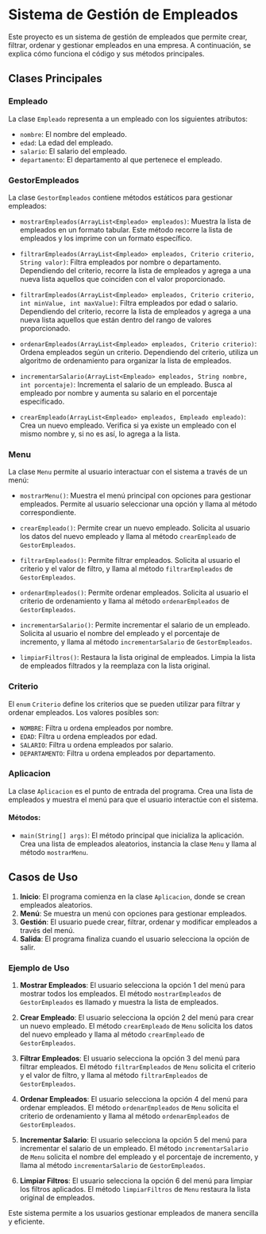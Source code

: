 # Sistema de Gestión de Empleados

Este proyecto es un sistema de gestión de empleados que permite crear, filtrar, ordenar y gestionar empleados en una empresa. A continuación, se explica cómo funciona el código y sus métodos principales.

## Clases Principales

### Empleado
La clase `Empleado` representa a un empleado con los siguientes atributos:
- `nombre`: El nombre del empleado.
- `edad`: La edad del empleado.
- `salario`: El salario del empleado.
- `departamento`: El departamento al que pertenece el empleado.

### GestorEmpleados
La clase `GestorEmpleados` contiene métodos estáticos para gestionar empleados:

- `mostrarEmpleados(ArrayList<Empleado> empleados)`: Muestra la lista de empleados en un formato tabular. Este método recorre la lista de empleados y los imprime con un formato específico.

- `filtrarEmpleados(ArrayList<Empleado> empleados, Criterio criterio, String valor)`: Filtra empleados por nombre o departamento. Dependiendo del criterio, recorre la lista de empleados y agrega a una nueva lista aquellos que coinciden con el valor proporcionado.

- `filtrarEmpleados(ArrayList<Empleado> empleados, Criterio criterio, int minValue, int maxValue)`: Filtra empleados por edad o salario. Dependiendo del criterio, recorre la lista de empleados y agrega a una nueva lista aquellos que están dentro del rango de valores proporcionado.

- `ordenarEmpleados(ArrayList<Empleado> empleados, Criterio criterio)`: Ordena empleados según un criterio. Dependiendo del criterio, utiliza un algoritmo de ordenamiento para organizar la lista de empleados.

- `incrementarSalario(ArrayList<Empleado> empleados, String nombre, int porcentaje)`: Incrementa el salario de un empleado. Busca al empleado por nombre y aumenta su salario en el porcentaje especificado.

- `crearEmpleado(ArrayList<Empleado> empleados, Empleado empleado)`: Crea un nuevo empleado. Verifica si ya existe un empleado con el mismo nombre y, si no es así, lo agrega a la lista.

### Menu
La clase `Menu` permite al usuario interactuar con el sistema a través de un menú:

- `mostrarMenu()`: Muestra el menú principal con opciones para gestionar empleados. Permite al usuario seleccionar una opción y llama al método correspondiente.

- `crearEmpleado()`: Permite crear un nuevo empleado. Solicita al usuario los datos del nuevo empleado y llama al método `crearEmpleado` de `GestorEmpleados`.

- `filtrarEmpleados()`: Permite filtrar empleados. Solicita al usuario el criterio y el valor de filtro, y llama al método `filtrarEmpleados` de `GestorEmpleados`.

- `ordenarEmpleados()`: Permite ordenar empleados. Solicita al usuario el criterio de ordenamiento y llama al método `ordenarEmpleados` de `GestorEmpleados`.

- `incrementarSalario()`: Permite incrementar el salario de un empleado. Solicita al usuario el nombre del empleado y el porcentaje de incremento, y llama al método `incrementarSalario` de `GestorEmpleados`.

- `limpiarFiltros()`: Restaura la lista original de empleados. Limpia la lista de empleados filtrados y la reemplaza con la lista original.

### Criterio
El `enum` `Criterio` define los criterios que se pueden utilizar para filtrar y ordenar empleados. Los valores posibles son:

- `NOMBRE`: Filtra u ordena empleados por nombre.
- `EDAD`: Filtra u ordena empleados por edad.
- `SALARIO`: Filtra u ordena empleados por salario.
- `DEPARTAMENTO`: Filtra u ordena empleados por departamento.


### Aplicacion
La clase `Aplicacion` es el punto de entrada del programa. Crea una lista de empleados y muestra el menú para que el usuario interactúe con el sistema.

#### Métodos:
- `main(String[] args)`: El método principal que inicializa la aplicación. Crea una lista de empleados aleatorios, instancia la clase `Menu` y llama al método `mostrarMenu`.

## Casos de Uso

1. **Inicio**: El programa comienza en la clase `Aplicacion`, donde se crean empleados aleatorios.
2. **Menú**: Se muestra un menú con opciones para gestionar empleados.
3. **Gestión**: El usuario puede crear, filtrar, ordenar y modificar empleados a través del menú.
4. **Salida**: El programa finaliza cuando el usuario selecciona la opción de salir.

### Ejemplo de Uso

1. **Mostrar Empleados**: El usuario selecciona la opción 1 del menú para mostrar todos los empleados. El método `mostrarEmpleados` de `GestorEmpleados` es llamado y muestra la lista de empleados.

2. **Crear Empleado**: El usuario selecciona la opción 2 del menú para crear un nuevo empleado. El método `crearEmpleado` de `Menu` solicita los datos del nuevo empleado y llama al método `crearEmpleado` de `GestorEmpleados`.

3. **Filtrar Empleados**: El usuario selecciona la opción 3 del menú para filtrar empleados. El método `filtrarEmpleados` de `Menu` solicita el criterio y el valor de filtro, y llama al método `filtrarEmpleados` de `GestorEmpleados`.

4. **Ordenar Empleados**: El usuario selecciona la opción 4 del menú para ordenar empleados. El método `ordenarEmpleados` de `Menu` solicita el criterio de ordenamiento y llama al método `ordenarEmpleados` de `GestorEmpleados`.

5. **Incrementar Salario**: El usuario selecciona la opción 5 del menú para incrementar el salario de un empleado. El método `incrementarSalario` de `Menu` solicita el nombre del empleado y el porcentaje de incremento, y llama al método `incrementarSalario` de `GestorEmpleados`.

6. **Limpiar Filtros**: El usuario selecciona la opción 6 del menú para limpiar los filtros aplicados. El método `limpiarFiltros` de `Menu` restaura la lista original de empleados.

Este sistema permite a los usuarios gestionar empleados de manera sencilla y eficiente.